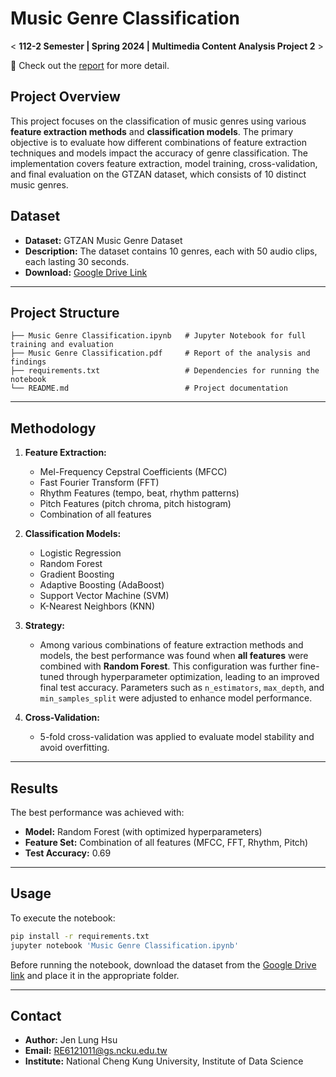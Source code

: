 # Music Genre Classification

< **112-2 Semester | Spring 2024 | Multimedia Content Analysis Project 2** >

🚀 Check out the [report](https://github.com/JenLungHsu/Music-Genre-Classification/blob/main/Music%20Genre%20Classification.pdf) for more detail.

## Project Overview
This project focuses on the classification of music genres using various **feature extraction methods** and **classification models**. The primary objective is to evaluate how different combinations of feature extraction techniques and models impact the accuracy of genre classification. The implementation covers feature extraction, model training, cross-validation, and final evaluation on the GTZAN dataset, which consists of 10 distinct music genres.

## Dataset
- **Dataset:** GTZAN Music Genre Dataset
- **Description:** The dataset contains 10 genres, each with 50 audio clips, each lasting 30 seconds.
- **Download:** [Google Drive Link](https://drive.google.com/drive/folders/17Byto32o58zpmHyJBKhZz_pjZcdbGZTr?usp=sharing)

---

## Project Structure
```
├── Music Genre Classification.ipynb   # Jupyter Notebook for full training and evaluation
├── Music Genre Classification.pdf     # Report of the analysis and findings
├── requirements.txt                   # Dependencies for running the notebook
└── README.md                          # Project documentation
```

---

## Methodology
1. **Feature Extraction:**
   - Mel-Frequency Cepstral Coefficients (MFCC)
   - Fast Fourier Transform (FFT)
   - Rhythm Features (tempo, beat, rhythm patterns)
   - Pitch Features (pitch chroma, pitch histogram)
   - Combination of all features

2. **Classification Models:**
   - Logistic Regression
   - Random Forest
   - Gradient Boosting
   - Adaptive Boosting (AdaBoost)
   - Support Vector Machine (SVM)
   - K-Nearest Neighbors (KNN)

3. **Strategy:**
   - Among various combinations of feature extraction methods and models, the best performance was found when **all features** were combined with **Random Forest**. This configuration was further fine-tuned through hyperparameter optimization, leading to an improved final test accuracy. Parameters such as `n_estimators`, `max_depth`, and `min_samples_split` were adjusted to enhance model performance.

4. **Cross-Validation:**
   - 5-fold cross-validation was applied to evaluate model stability and avoid overfitting.

---

## Results
The best performance was achieved with:
- **Model:** Random Forest (with optimized hyperparameters)
- **Feature Set:** Combination of all features (MFCC, FFT, Rhythm, Pitch)
- **Test Accuracy:** 0.69

---

## Usage
To execute the notebook:
```bash
pip install -r requirements.txt
jupyter notebook 'Music Genre Classification.ipynb'
```

Before running the notebook, download the dataset from the [Google Drive link](https://drive.google.com/drive/folders/17Byto32o58zpmHyJBKhZz_pjZcdbGZTr?usp=sharing) and place it in the appropriate folder.

---

## Contact
- **Author:** Jen Lung Hsu
- **Email:** RE6121011@gs.ncku.edu.tw
- **Institute:** National Cheng Kung University, Institute of Data Science
